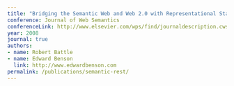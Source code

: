 ```yaml
---
title: "Bridging the Semantic Web and Web 2.0 with Representational State Transfer"
conference: Journal of Web Semantics
conferenceLink: http://www.elsevier.com/wps/find/journaldescription.cws_home/671322/description
year: 2008
journal: true
authors:
- name: Robert Battle
- name: Edward Benson
  link: http://www.edwardbenson.com
permalink: /publications/semantic-rest/
---
```

